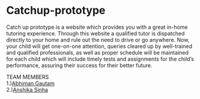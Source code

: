 # Catchup-prototype
Catch up prototype is a website which provides you with a great in-home tutoring experience. Through this website a qualified tutor is dispatched directly to your home and rule out the need to drive or go anywhere. Now, your child will get one-on-one attention, queries cleared up by well-trained and qualified professionals, as well as proper schedule will be maintained for each child which will include timely tests and assignments for the child’s performance, assuring their success for their better future.

TEAM MEMBERS
<br>
1.)<a href="https://github.com/Abhiman1211">Abhiman Gautam </a>
<br>
2.)<a href="https://github.com/Anshikasinha18">Anshika Sinha </a>








